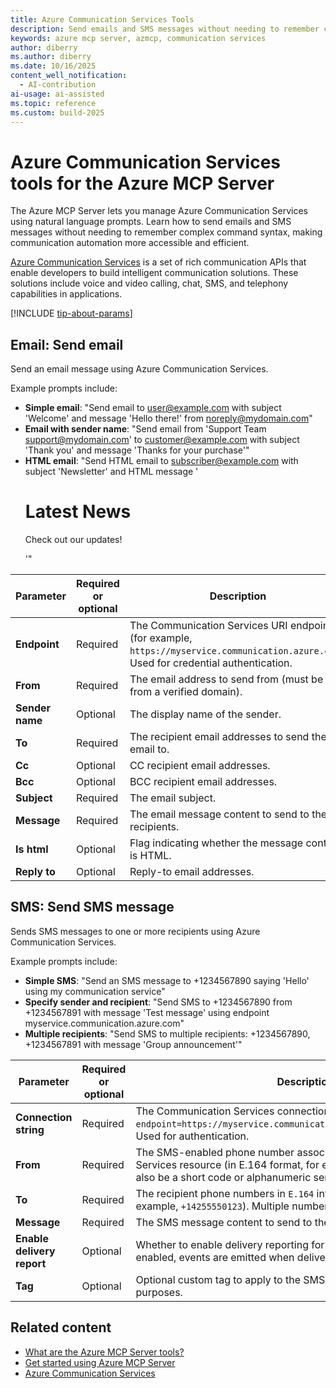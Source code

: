 ```yaml
---
title: Azure Communication Services Tools 
description: Send emails and SMS messages without needing to remember complex command syntax, making communication automation more accessible and efficient.
keywords: azure mcp server, azmcp, communication services
author: diberry
ms.author: diberry
ms.date: 10/16/2025
content_well_notification: 
  - AI-contribution
ai-usage: ai-assisted
ms.topic: reference
ms.custom: build-2025
--- 
```


# Azure Communication Services tools for the Azure MCP Server

The Azure MCP Server lets you manage Azure Communication Services using natural language prompts. Learn how to send emails and SMS messages without needing to remember complex command syntax, making communication automation more accessible and efficient.

[Azure Communication Services](/azure/communication-services/) is a set of rich communication APIs that enable developers to build intelligent communication solutions. These solutions include voice and video calling, chat, SMS, and telephony capabilities in applications.

[!INCLUDE [tip-about-params](../includes/tools/parameter-consideration.md)]

## Email: Send email

Send an email message using Azure Communication Services.

Example prompts include:

- **Simple email**: "Send email to user@example.com with subject 'Welcome' and message 'Hello there!' from noreply@mydomain.com"
- **Email with sender name**: "Send email from 'Support Team <support@mydomain.com>' to customer@example.com with subject 'Thank you' and message 'Thanks for your purchase'"
- **HTML email**: "Send HTML email to subscriber@example.com with subject 'Newsletter' and HTML message '<h1>Latest News</h1><p>Check out our updates!</p>'"



| Parameter |  Required or optional | Description |
|-----------------------|----------------------|-------------|
| **Endpoint** |  Required | The Communication Services URI endpoint (for example, `https://myservice.communication.azure.com`). Used for credential authentication. |
| **From** |  Required | The email address to send from (must be from a verified domain). |
| **Sender name** |  Optional | The display name of the sender. |
| **To** |  Required | The recipient email addresses to send the email to. |
| **Cc** |  Optional | CC recipient email addresses. |
| **Bcc** |  Optional | BCC recipient email addresses. |
| **Subject** |  Required | The email subject. |
| **Message** |  Required | The email message content to send to the recipients. |
| **Is html** |  Optional | Flag indicating whether the message content is HTML. |
| **Reply to** |  Optional | Reply-to email addresses. |


## SMS: Send SMS message

Sends SMS messages to one or more recipients using Azure Communication Services.

Example prompts include:

- **Simple SMS**: "Send an SMS message to +1234567890 saying 'Hello' using my communication service"
- **Specify sender and recipient**: "Send SMS to +1234567890 from +1234567891 with message 'Test message' using endpoint myservice.communication.azure.com"
- **Multiple recipients**: "Send SMS to multiple recipients: +1234567890, +1234567891 with message 'Group announcement'"

| Parameter |  Required or optional | Description |
|-----------------------|----------------------|-------------|
| **Connection string** |  Required | The Communication Services connection string (for example, `endpoint=https://myservice.communication.azure.com/;accesskey=...`). Used for authentication. |
| **From** |  Required | The SMS-enabled phone number associated with your Communication Services resource (in E.164 format, for example, `+14255550123`). Can also be a short code or alphanumeric sender ID. |
| **To** |  Required | The recipient phone numbers in `E.164` international standard format (for example, `+14255550123`). Multiple numbers can be provided. |
| **Message** |  Required | The SMS message content to send to the recipients. |
| **Enable delivery report** |  Optional | Whether to enable delivery reporting for the SMS message. When enabled, events are emitted when delivery is successful. |
| **Tag** |  Optional | Optional custom tag to apply to the SMS message for tracking purposes. |


## Related content

- [What are the Azure MCP Server tools?](index.md)
- [Get started using Azure MCP Server](../get-started.md)
- [Azure Communication Services](/azure/communication-services/)